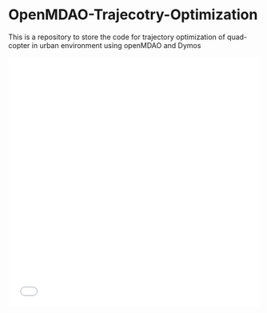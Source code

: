 # OpenMDAO-Trajecotry-Optimization
This is a repository to store the code for trajectory optimization of quad-copter in urban environment using openMDAO and Dymos


<iframe src="./figures_obs_traj/trajectory3D_obs.pdf" width="100%" height="500" frameborder="0" />

